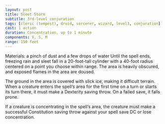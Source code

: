 ```yaml
---
layout: post
title: Sleet Storm
subtitle: 3rd-level conjuration
tags: [cleric (tempest), druid, sorcerer, wizard, level3, conjuration]
cast: 1 action
duration: Concentration, up to 1 minute
components: V, S, M
range: 150 feet
---
```

Materials: a pinch of dust and a few drops of water
Until the spell ends, freezing rain and sleet fall in a 20-foot-tall cylinder with a 40-foot radius centered on a point you choose within range. The area is heavily obscured, and exposed flames in the area are doused.

The ground in the area is covered with slick ice, making it difficult terrain. When a creature enters the spell’s area for the first time on a turn or starts its turn there, it must make a Dexterity saving throw. On a failed save, it falls prone.

If a creature is concentrating in the spell’s area, the creature must make a successful Constitution saving throw against your spell save DC or lose concentration.